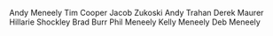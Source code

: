 Andy Meneely
Tim Cooper
Jacob Zukoski
Andy Trahan
Derek Maurer
Hillarie Shockley
Brad Burr
Phil Meneely
Kelly Meneely
Deb Meneely
